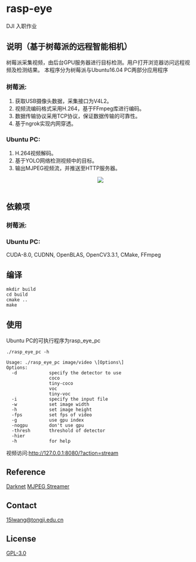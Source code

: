 # rasp-eye
DJI 入职作业

## 说明（基于树莓派的远程智能相机）
树莓派采集视频，由后台GPU服务器进行目标检测。用户打开浏览器访问远程视频及检测结果。
本程序分为树莓派与Ubuntu16.04 PC两部分应用程序

### 树莓派:
1) 获取USB摄像头数据，采集接口为V4L2。
2) 视频流编码格式采用H.264，基于FFmpeg库进行编码。
3) 数据传输协议采用TCP协议，保证数据传输的可靠性。
4) 基于ngrok实现内网穿透。
### Ubuntu PC:
1) H.264视频解码。
2) 基于YOLO网络检测视频中的目标。
3) 输出MJPEG视频流，并推送至HTTP服务器。
<div align="center">
  <img src="https://github.com/w111liang222/rasp-eye/blob/master/images/flowchart.png"><br><br>
</div>



## 依赖项
### 树莓派:

### Ubuntu PC:
CUDA-8.0, CUDNN, OpenBLAS, OpenCV3.3.1, CMake, FFmpeg

## 编译
```shell
mkdir build
cd build
cmake ..
make
```

## 使用
Ubuntu PC的可执行程序为rasp_eye_pc
```shell
./rasp_eye_pc -h

Usage: ./rasp_eye_pc image/video \[Options\]
Options:
  -d            specify the detector to use
                coco
                tiny-coco
                voc
                tiny-voc
  -i            specify the input file
  -w            set image width
  -h            set image height
  -fps          set fps of video
  -g            use gpu index
  -nogpu        don't use gpu
  -thresh       threshold of detector
  -hier
  -h            for help

```
视频访问:http://127.0.0.1:8080/?action=stream

## Reference
[Darknet](https://pjreddie.com/darknet/)
[MJPEG Streamer](https://github.com/jacksonliam/mjpg-streamer)

## Contact
15lwang@tongji.edu.cn

## License
[GPL-3.0](LICENSE)






